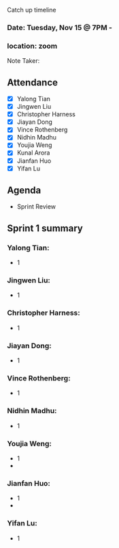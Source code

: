 Catch up timeline
### Date: Tuesday, Nov 15 @ 7PM - 

### location: zoom

Note Taker: 

## Attendance

- [x] Yalong Tian
- [x] Jingwen Liu
- [x] Christopher Harness 
- [x] Jiayan Dong 
- [x] Vince Rothenberg 
- [x] Nidhin Madhu 
- [x] Youjia Weng 
- [x] Kunal Arora
- [x] Jianfan Huo
- [x] Yifan Lu 

## Agenda

* Sprint Review

## Sprint 1 summary

### Yalong Tian:
* 1

### Jingwen Liu:
* 1

### Christopher Harness:
* 1

### Jiayan Dong:
* 1

### Vince Rothenberg:
* 1

### Nidhin Madhu:
* 1

### Youjia Weng:
* 1
* 
### Jianfan Huo:
* 1
* 
### Yifan Lu:
* 1
